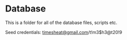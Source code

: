 # Database
This is a folder for all of the database files, scripts etc.


Seed credentials: timesheat@gmail.com/t!m3$h3@t20!9